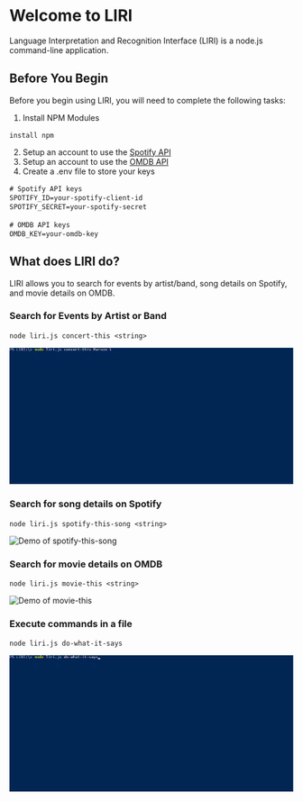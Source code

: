 # Welcome to LIRI
Language Interpretation and Recognition Interface (LIRI) is a node.js command-line application.

## Before You Begin ##
Before you begin using LIRI, you will need to complete the following tasks:
1. Install NPM Modules
```
install npm
```
2. Setup an account to use the [Spotify API](https://developer.spotify.com/dashboard/login) 
3. Setup an account to use the [OMDB API](http://www.omdbapi.com/)
4. Create a .env file to store your keys
```
# Spotify API keys
SPOTIFY_ID=your-spotify-client-id
SPOTIFY_SECRET=your-spotify-secret

# OMDB API keys
OMDB_KEY=your-omdb-key
```

## What does LIRI do? ##
LIRI allows you to search for events by artist/band, song details on Spotify, and movie details on OMDB.

### Search for Events by Artist or Band ###
```
node liri.js concert-this <string>
```
![Demo of concert-this](/images/concert-this.gif)

### Search for song details on Spotify ###
```
node liri.js spotify-this-song <string>
```
![Demo of spotify-this-song](/images/spotify-this.gif)

### Search for movie details on OMDB ###
```
node liri.js movie-this <string>
```
![Demo of movie-this](/images/movie-this.gif)

### Execute commands in a file ###
```
node liri.js do-what-it-says
```
![Demo of do-what-it-says](/images/do-this.gif)